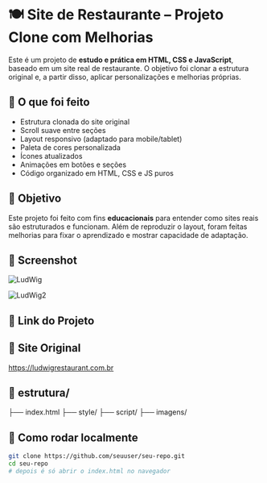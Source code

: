 # 🍽️ Site de Restaurante – Projeto Clone com Melhorias

Este é um projeto de **estudo e prática em HTML, CSS e JavaScript**, baseado em um site real de restaurante. O objetivo foi clonar a estrutura original e, a partir disso, aplicar personalizações e melhorias próprias.

## 🚀 O que foi feito

- Estrutura clonada do site original
- Scroll suave entre seções
- Layout responsivo (adaptado para mobile/tablet)
- Paleta de cores personalizada
- Ícones atualizados
- Animações em botões e seções
- Código organizado em HTML, CSS e JS puros

## 🧠 Objetivo

Este projeto foi feito com fins **educacionais** para entender como sites reais são estruturados e funcionam. Além de reproduzir o layout, foram feitas melhorias para fixar o aprendizado e mostrar capacidade de adaptação.

## 📸 Screenshot

![LudWig](https://github.com/user-attachments/assets/1f18c5c3-6d15-4c91-ad77-b9f052da8bce)

![LudWig2](https://github.com/user-attachments/assets/1f66fc8f-e8cb-474e-8a69-f60debc4bbe6)

## 🔗 Link do Projeto


## 🔗 Site Original
https://ludwigrestaurant.com.br

## 📁 estrutura/
├── index.html
├── style/
├── script/
├── imagens/


## 📁 Como rodar localmente

```bash
git clone https://github.com/seuuser/seu-repo.git
cd seu-repo
# depois é só abrir o index.html no navegador

